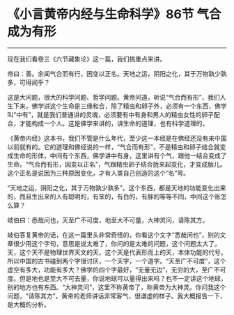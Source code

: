 # 《小言黄帝内经与生命科学》86节 气合成为有形

------

现在我们看卷三《六节藏象论》这一篇，我们挑重点来讲。

帝曰：善。余闻气合而有行，因变以正名。天地之运，阴阳之化，其于万物孰少孰多，可得闻乎？

这是大问题，很大的科学问题、哲学问题。黄帝问道，听说“气合而有形”，我们人生下来，佛学讲这个生命是三缘和合，除了精虫和卵子外，必须有一个东西，佛学叫“中有”，就是我们普通讲的灵魂，必须要有中有身和男人的精虫女性的卵子配合，才能构成一个人。这是佛学来讲的，讲生命的道理，也有科学道理的。

《黄帝内经》这本书，我们不管是什么年代，至少这一本经是在佛经还没有来中国以前就有的。它的道理和佛经说的一样，“气合而有形”，不是精虫和卵子结合就变成生命的形体，中间有个东西，佛学讲中有身，这里讲有个气，跟他一结合变成了生命。“气合而有形，因变以正名”，气跟精虫卵子结合拢来起变化，才变成胎儿。这个正名是说因为三种原因变化，才有人类自己创造的这个“名”号。

“天地之运，阴阳之化，其于万物孰少孰多”，这个东西，都是天地的功能变化出来的，而且生出来的人有聪明的，有笨的，有白的，有胖的等等不同，中间这个账怎么算？

岐伯曰：悉哉问也，天至广不可度，地至大不可量，大神灵问，请陈其方。

岐伯答复黄帝的话，在这一篇里头非常奇怪的，你看这个文字“悉哉问也”，别的文章很少用这个字句，意思是说太难了，你问的是太难的问题，这个问题太大了。天，这个天不是物理世界天文的天，这个天是代表形而上的天，本体功能的代号。所以中国的古书碰到两个字很讨厌，一个天字，一个道字。“天至广不可度”，这个虚空有多大，功能有多大？佛学的四个字最好，“无量无边”，无穷的大，至广不可度。但是地也是至大不可去量，你说地球可以量得出来吗？也不一定讲这个地球，别的地方也有东西。“大神灵问”，这里不称黄帝了，称黄帝为大神灵。你问我这个问题，“请陈其方”，黄帝的老师讲话非常客气，很谦虚的样子。我大概报告一下，是大概的分析。